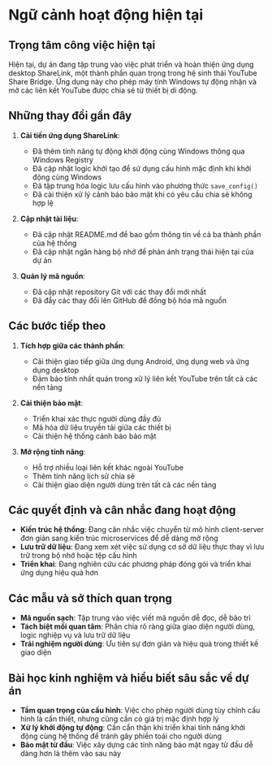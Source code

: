 # Ngữ cảnh hoạt động hiện tại

## Trọng tâm công việc hiện tại

Hiện tại, dự án đang tập trung vào việc phát triển và hoàn thiện ứng dụng desktop ShareLink, một thành phần quan trọng trong hệ sinh thái YouTube Share Bridge. Ứng dụng này cho phép máy tính Windows tự động nhận và mở các liên kết YouTube được chia sẻ từ thiết bị di động.

## Những thay đổi gần đây

1. **Cải tiến ứng dụng ShareLink**:
   - Đã thêm tính năng tự động khởi động cùng Windows thông qua Windows Registry
   - Đã cập nhật logic khởi tạo để sử dụng cấu hình mặc định khi khởi động cùng Windows
   - Đã tập trung hóa logic lưu cấu hình vào phương thức `save_config()`
   - Đã cải thiện xử lý cảnh báo bảo mật khi có yêu cầu chia sẻ không hợp lệ

2. **Cập nhật tài liệu**:
   - Đã cập nhật README.md để bao gồm thông tin về cả ba thành phần của hệ thống
   - Đã cập nhật ngân hàng bộ nhớ để phản ánh trạng thái hiện tại của dự án

3. **Quản lý mã nguồn**:
   - Đã cập nhật repository Git với các thay đổi mới nhất
   - Đã đẩy các thay đổi lên GitHub để đồng bộ hóa mã nguồn

## Các bước tiếp theo

1. **Tích hợp giữa các thành phần**:
   - Cải thiện giao tiếp giữa ứng dụng Android, ứng dụng web và ứng dụng desktop
   - Đảm bảo tính nhất quán trong xử lý liên kết YouTube trên tất cả các nền tảng

2. **Cải thiện bảo mật**:
   - Triển khai xác thực người dùng đầy đủ
   - Mã hóa dữ liệu truyền tải giữa các thiết bị
   - Cải thiện hệ thống cảnh báo bảo mật

3. **Mở rộng tính năng**:
   - Hỗ trợ nhiều loại liên kết khác ngoài YouTube
   - Thêm tính năng lịch sử chia sẻ
   - Cải thiện giao diện người dùng trên tất cả các nền tảng

## Các quyết định và cân nhắc đang hoạt động

- **Kiến trúc hệ thống**: Đang cân nhắc việc chuyển từ mô hình client-server đơn giản sang kiến trúc microservices để dễ dàng mở rộng
- **Lưu trữ dữ liệu**: Đang xem xét việc sử dụng cơ sở dữ liệu thực thay vì lưu trữ trong bộ nhớ hoặc tệp cấu hình
- **Triển khai**: Đang nghiên cứu các phương pháp đóng gói và triển khai ứng dụng hiệu quả hơn

## Các mẫu và sở thích quan trọng

- **Mã nguồn sạch**: Tập trung vào việc viết mã nguồn dễ đọc, dễ bảo trì
- **Tách biệt mối quan tâm**: Phân chia rõ ràng giữa giao diện người dùng, logic nghiệp vụ và lưu trữ dữ liệu
- **Trải nghiệm người dùng**: Ưu tiên sự đơn giản và hiệu quả trong thiết kế giao diện

## Bài học kinh nghiệm và hiểu biết sâu sắc về dự án

- **Tầm quan trọng của cấu hình**: Việc cho phép người dùng tùy chỉnh cấu hình là cần thiết, nhưng cũng cần có giá trị mặc định hợp lý
- **Xử lý khởi động tự động**: Cần cẩn thận khi triển khai tính năng khởi động cùng hệ thống để tránh gây phiền toái cho người dùng
- **Bảo mật từ đầu**: Việc xây dựng các tính năng bảo mật ngay từ đầu dễ dàng hơn là thêm vào sau này